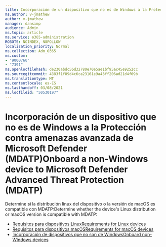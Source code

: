 ```yaml
---
title: Incorporación de un dispositivo que no es de Windows a la Protección contra amenazas avanzada de Microsoft Defender (MDATP)
ms.author: v-jmathew
author: v-jmathew
manager: dansimp
audience: Admin
ms.topic: article
ms.service: o365-administration
ROBOTS: NOINDEX, NOFOLLOW
localization_priority: Normal
ms.collection: Adm_O365
ms.custom:
- "9000760"
- "7391"
ms.openlocfilehash: de230abdc56d32780e70e5ae1bf95ac45e9252cc
ms.sourcegitcommit: 4883f1f89d4c6ca23161e9a43ff206ad21d4f09b
ms.translationtype: MT
ms.contentlocale: es-ES
ms.lasthandoff: 03/08/2021
ms.locfileid: "50530197"
---
```

# <a name="onboard-a-non-windows-device-to-microsoft-defender-advanced-threat-protection-mdatp"></a><span data-ttu-id="6433d-102">Incorporación de un dispositivo que no es de Windows a la Protección contra amenazas avanzada de Microsoft Defender (MDATP)</span><span class="sxs-lookup"><span data-stu-id="6433d-102">Onboard a non-Windows device to Microsoft Defender Advanced Threat Protection (MDATP)</span></span>

<span data-ttu-id="6433d-103">Determine si la distribución linux del dispositivo o la versión de macOS es compatible con MDATP:</span><span class="sxs-lookup"><span data-stu-id="6433d-103">Determine whether the device's Linux distribution or macOS version is compatible with MDATP:</span></span>

- [<span data-ttu-id="6433d-104">Requisitos para dispositivos Linux</span><span class="sxs-lookup"><span data-stu-id="6433d-104">Requirements for Linux devices</span></span>](https://go.microsoft.com/fwlink/?linkid=2143462)
- [<span data-ttu-id="6433d-105">Requisitos para dispositivos macOS</span><span class="sxs-lookup"><span data-stu-id="6433d-105">Requirements for macOS devices</span></span>](https://go.microsoft.com/fwlink/?linkid=2143461)
- [<span data-ttu-id="6433d-106">Incorporación de dispositivos que no son de Windows</span><span class="sxs-lookup"><span data-stu-id="6433d-106">Onboard non-Windows devices</span></span>](https://go.microsoft.com/fwlink/?linkid=2143628)
